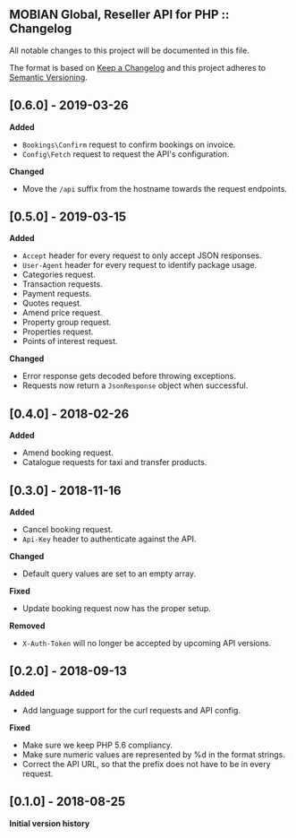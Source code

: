 ## MOBIAN Global, Reseller API for PHP :: Changelog

All notable changes to this project will be documented in this file.

The format is based on [Keep a Changelog](http://keepachangelog.com/en/1.0.0/)
and this project adheres to [Semantic Versioning](http://semver.org/spec/v2.0.0.html).

## [0.6.0] - 2019-03-26

**Added**

* `Bookings\Confirm` request to confirm bookings on invoice.
* `Config\Fetch` request to request the API's configuration.

**Changed**

* Move the `/api` suffix from the hostname towards the request endpoints.


## [0.5.0] - 2019-03-15

**Added**

* `Accept` header for every request to only accept JSON responses.
* `User-Agent` header for every request to identify package usage.
* Categories request.
* Transaction requests.
* Payment requests.
* Quotes request.
* Amend price request.
* Property group request.
* Properties request.
* Points of interest request.

**Changed**

* Error response gets decoded before throwing exceptions.
* Requests now return a `JsonResponse` object when successful.


## [0.4.0] - 2018-02-26

**Added**

* Amend booking request.
* Catalogue requests for taxi and transfer products.

## [0.3.0] - 2018-11-16

**Added**

* Cancel booking request.
* `Api-Key` header to authenticate against the API.

**Changed**

* Default query values are set to an empty array.

**Fixed**

* Update booking request now has the proper setup.

**Removed**

* `X-Auth-Token` will no longer be accepted by upcoming API versions.


## [0.2.0] - 2018-09-13

**Added**

* Add language support for the curl requests and API config.

**Fixed**

* Make sure we keep PHP 5.6 compliancy.
* Make sure numeric values are represented by %d in the format strings.
* Correct the API URL, so that the prefix does not have to be in every request.


## [0.1.0] - 2018-08-25

**Initial version history**
